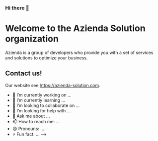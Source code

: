 ### Hi there 👋

# Welcome to the Azienda Solution organization

Azienda is a group of developers who provide you with a set of services and solutions to optimize your business.

## Contact us!

Our website see <https://azienda-solution.com>.

- 🔭 I’m currently working on ...
- 🌱 I’m currently learning ...
- 👯 I’m looking to collaborate on ...
- 🤔 I’m looking for help with ...
- 💬 Ask me about ...
- 📫 How to reach me: ...
- 😄 Pronouns: ...
- ⚡ Fun fact: ...
-->
